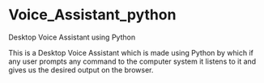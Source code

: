 # Voice_Assistant_python
Desktop Voice Assistant using Python
 
This is a Desktop Voice Assistant which is made using Python by which if any user prompts any command to the computer system it listens to it and
gives us the desired output on the browser.
